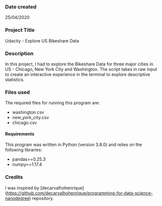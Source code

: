 ### Date created
25/04/2020

### Project Title
Udacity - Explore US Bikeshare Data

### Description
In this project, I had to explore the Bikeshare Data for three major cities in US - Chicago, New York City and Washington. The script takes in raw input to create an interactive experience in the terminal to explore descriptive statistics.

### Files used
The required files for running this program are:
* washington.csv
* new_york_city.csv
* chicago.csv


#### Requirements
This program was written in Python (version 3.8.0) and relies on the following libraries:

* pandas==0.25.3
* numpy==1.17.4

### Credits
I was inspired by [decarvalhohenrique] (https://github.com/decarvalhohenrique/programming-for-data-science-nanodegree) repository.
